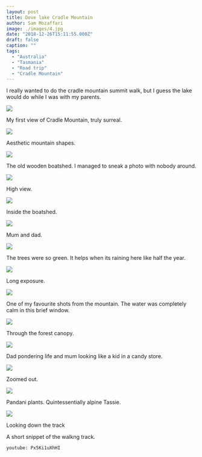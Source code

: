 ```yaml
---
layout: post
title: Dove lake Cradle Mountain
author: Sam Mozaffari
image: ./images/4.jpg
date: "2018-12-26T15:11:55.000Z"
draft: false
caption: ""
tags: 
  - "Australia"
  - "Tasmania"
  - "Road trip"
  - "Cradle Mountain"
---
```




I really wanted to do the cradle mountain summit walk, but I guess the lake would do while I was with my parents.


![](./images/2.jpg)

My first view of Cradle Mountain, truly surreal.

![](./images/3.jpg)

Aesthetic mountain shapes.

![](./images/4.jpg)

The old wooden boatshed. I managed to sneak a photo with nobody around.

![](./images/6.jpg)

High view.

![](./images/7.jpg)

Inside the boatshed.

![](./images/8.jpg)

Mum and dad.

![](./images/11.jpg)

The trees were so green. It helps when its raining here like half the year.

![](./images/12.jpg)

Long exposure.

![](./images/13.jpg)

One of my favourite shots from the mountain. The water was completely calm in this brief window.

![](./images/14.jpg)

Through the forest canopy.

![](./images/15.jpg)

Dad pondering life and mum looking like a kid in a candy store.

![](./images/16.jpg)

Zoomed out.

![](./images/17.jpg)

Pandani plants. Quintessentially alpine Tassie.

![](./images/18.jpg)

Looking down the track

A short snippet of the walkng track.

`youtube: Px5Ki1uXhHI`
